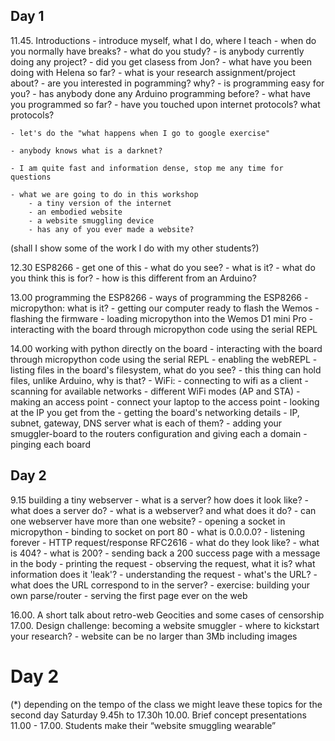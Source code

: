 ## Day 1

11.45. Introductions
    - introduce myself, what I do, where I teach
    - when do you normally have breaks?
    - what do you study?
    - is anybody currently doing any project?
    - did you get clasess from Jon?
    - what have you been doing with Helena so far?
    - what is your research assignment/project about?
    - are you interested in pogramming? why?
    - is programming easy for you?
    - has anybody done any Arduino programming before?
    - what have you programmed so far?
    - have you touched upon internet protocols? what protocols?

    - let's do the "what happens when I go to google exercise"

    - anybody knows what is a darknet?

    - I am quite fast and information dense, stop me any time for questions

    - what we are going to do in this workshop
        - a tiny version of the internet
        - an embodied website
        - a website smuggling device 
        - has any of you ever made a website?

(shall I show some of the work I do with my other students?)

12.30 ESP8266
    - get one of this
    - what do you see?
    - what is it?
    - what do you think this is for?
    - how is this different from an Arduino?

13.00 programming the ESP8266
    - ways of programming the ESP8266
    - micropython: what is it?
    - getting our computer ready to flash the Wemos
    - flashing the firmware
    - loading micropython into the Wemos D1 mini Pro
    - interacting with the board through micropython code using the serial REPL

14.00 working with python directly on the board
    - interacting with the board through micropython code using the serial REPL
    - enabling the webREPL
    - listing files in the board's filesystem, what do you see?
    - this thing can hold files, unlike Arduino, why is that?
    - WiFi:
        - connecting to wifi as a client
        - scanning for available networks
        - different WiFi modes (AP and STA)
        - making an access point
        - connect your laptop to the access point
        - looking at the IP you get from the
        - getting the board's networking details
        - IP, subnet, gateway, DNS server what is each of them?
    - adding your smuggler-board to the routers configuration and giving each a domain
    - pinging each board

## Day 2

9.15 building a tiny webserver
    - what is a server? how does it look like?
    - what does a server do?
    - what is a webserver? and what does it do?
    - can one webserver have more than one website?
    - opening a socket in micropython
    - binding to socket on port 80
    - what is 0.0.0.0?
    - listening forever
    - HTTP request/response RFC2616
        - what do they look like?
        - what is 404?
        - what is 200?
    - sending back a 200 success page with a message in the body
    - printing the request
    - observing the request, what it is? what information does it 'leak'?
    - understanding the request
    - what's the URL?
    - what does the URL correspond to in the server?
    - exercise: building your own parse/router
    - serving the first page ever on the web

16.00. A short talk about retro-web Geocities and some cases of censorship 
17.00. Design challenge: becoming a  website smuggler
    - where to kickstart your research?
    - website can be no larger than 3Mb including images





# Day 2

(*) depending on the tempo of the class we might leave these topics for the second day
Saturday 9.45h to 17.30h
10.00. Brief concept presentations
11.00 - 17.00. Students make their “website smuggling wearable”
